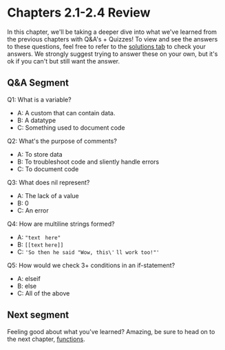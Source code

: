 # Chapters 2.1-2.4 Review

In this chapter, we'll be taking a deeper dive into what we've learned from the previous chapters with Q&A's + Quizzes! To view and see the answers to these questions, feel free to refer to the [solutions tab](./solution-chapter_15_review.md) to check your answers. We strongly suggest trying to answer these on your own, but it's ok if you can't but still want the answer. 





## Q&A Segment

Q1: What is a variable?
- A: A custom that can contain data.
- B: A datatype
- C: Something used to document code

Q2: What's the purpose of comments?
- A: To store data
- B: To troubleshoot code and sliently handle errors
- C: To document code 

Q3: What does nil represent?
- A: The lack of a value
- B: 0
- C: An error

Q4: How are multiline strings formed?
- A: `"text `
`here"`
- B: `[[text` 
`here]]`
- C: `'So then he said "Wow, this\'`
`ll work too!"'`

Q5: How would we check 3+ conditions in an if-statement?
- A: elseif
- B: else
- C: All of the above





## Next segment

Feeling good about what you've learned? Amazing, be sure to head on to the next chapter, [functions](./chapter_21_Function.md).